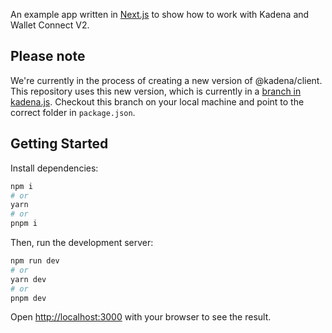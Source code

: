 An example app written in [Next.js](https://nextjs.org/) to show how to work
with Kadena and Wallet Connect V2.

## Please note

We're currently in the process of creating a new version of @kadena/client. This
repository uses this new version, which is currently in a
[branch in kadena.js](https://github.com/kadena-community/kadena.js/tree/feat/3-phase-tr).
Checkout this branch on your local machine and point to the correct folder in
`package.json`.

## Getting Started

Install dependencies:

```bash
npm i
# or
yarn
# or
pnpm i
```

Then, run the development server:

```bash
npm run dev
# or
yarn dev
# or
pnpm dev
```

Open [http://localhost:3000](http://localhost:3000) with your browser to see the
result.
